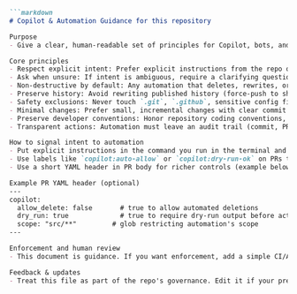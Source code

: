 ````markdown
```markdown
# Copilot & Automation Guidance for this repository

Purpose
- Give a clear, human-readable set of principles for Copilot, bots, and contributors to follow so automated suggestions and changes align with the intent you express in the terminal, commits, and PRs.

Core principles
- Respect explicit intent: Prefer explicit instructions from the repo owner (terminal commands, commit messages, PR descriptions, labels) over inferred intents.
- Ask when unsure: If intent is ambiguous, require a clarifying question or a draft PR rather than making potentially destructive changes.
- Non-destructive by default: Any automation that deletes, rewrites, or moves content must offer a dry-run, show the planned changes, and require explicit approval before making irreversible changes.
- Preserve history: Avoid rewriting published history (force-push to shared branches) unless a human explicitly requests it.
- Safety exclusions: Never touch `.git`, `.github`, sensitive config files, or any paths listed in an explicit EXCLUDE block in repo docs.
- Minimal changes: Prefer small, incremental changes with clear commit messages that explain why the change matches the stated intent.
- Preserve developer conventions: Honor repository coding conventions, linters, formatting, and existing CI checks.
- Transparent actions: Automation must leave an audit trail (commit, PR, issue, or comment) that clearly states what was done and why.

How to signal intent to automation
- Put explicit instructions in the command you run in the terminal and in your commit/PR message.
- Use labels like `copilot:auto-allow` or `copilot:dry-run-ok` on PRs to permit different behaviors.
- Use a short YAML header in PR body for richer controls (example below).

Example PR YAML header (optional)
---
copilot:
  allow_delete: false       # true to allow automated deletions
  dry_run: true             # true to require dry-run output before action
  scope: "src/**"         # glob restricting automation's scope
---

Enforcement and human review
- This document is guidance. If you want enforcement, add a simple CI/Action that posts this doc and requires human confirmation for destructive changes.

Feedback & updates
- Treat this file as part of the repo's governance. Edit it if your preferences change.
````